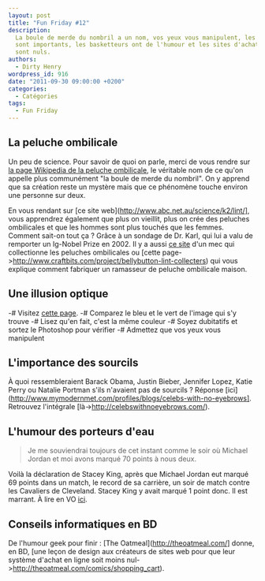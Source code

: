 ```yaml
---
layout: post
title: "Fun Friday #12"
description:
  La boule de merde du nombril a un nom, vos yeux vous manipulent, les sourcils
  sont importants, les basketteurs ont de l'humour et les sites d'achat en ligne
  sont nuls.
authors:
  - Dirty Henry
wordpress_id: 916
date: "2011-09-30 09:00:00 +0200"
categories:
  - Catégories
tags:
  - Fun Friday
---
```


<h2>La peluche ombilicale</h2>

Un peu de science. Pour savoir de quoi on parle, merci de vous rendre sur
[la page Wikipedia de la peluche ombilicale](http://fr.wikipedia.org/wiki/Peluche_ombilicale),
le véritable nom de ce qu'on appelle plus communément "la boule de merde du
nombril". On y apprend que sa création reste un mystère mais que ce phénomène
touche environ une personne sur deux.

En vous rendant sur [ce site web](http://www.abc.net.au/science/k2/lint/], vous
apprendrez également que plus on vieillit, plus on crée des peluches ombilicales
et que les hommes sont plus touchés que les femmes. Comment sait-on tout ça ?
Grâce à un sondage de Dr. Karl, qui lui a valu de remporter un Ig-Nobel Prize
en 2002. Il y a aussi [ce site](http://www.feargod.net/fluff.html) d'un mec qui
collectionne les peluches ombilicales ou [cette
page->http://www.craftbits.com/project/bellybutton-lint-collecters) qui vous
explique comment fabriquer un ramasseur de peluche ombilicale maison.

<h2>Une illusion optique</h2>

-# Visitez [cette page](http://www.techi.com/2011/09/sick-illusion/). -#
Comparez le bleu et le vert de l'image qui s'y trouve -# Lisez qu'en fait, c'est
la même couleur -# Soyez dubitatifs et sortez le Photoshop pour vérifier -#
Admettez que vos yeux vous manipulent

<h2>L'importance des sourcils</h2>

À quoi ressembleraient Barack Obama, Justin Bieber, Jennifer Lopez, Katie Perry
ou Natalie Portman s'ils n'avaient pas de sourcils ? Réponse
[ici](http://www.mymodernmet.com/profiles/blogs/celebs-with-no-eyebrows].
Retrouvez l'intégrale [là->http://celebswithnoeyebrows.com/).

<h2>L'humour des porteurs d'eau</h2>

> Je me souviendrai toujours de cet instant comme le soir où Michael Jordan et
> moi avons marqué 70 points à nous deux.

Voilà la déclaration de Stacey King, après que Michael Jordan eut marqué 69
points dans un match, le record de sa carrière, un soir de match contre les
Cavaliers de Cleveland. Stacey King y avait marqué 1 point donc. Il est marrant.
À lire en VO [ici](http://www.quoteland.com/author/Stacey-King-Quotes/1813/).

<h2>Conseils informatiques en BD</h2>

De l'humour geek pour finir : [The Oatmeal](http://theoatmeal.com/] donne, en
BD, [une leçon de design aux créateurs de sites web pour que leur système
d'achat en ligne soit moins nul->http://theoatmeal.com/comics/shopping_cart).
